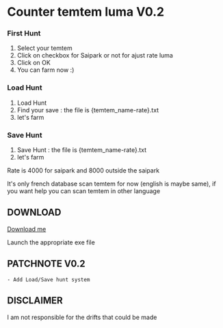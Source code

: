 # Counter temtem luma V0.2

### First Hunt
1. Select your temtem
2. Click on checkbox for Saipark or not for ajust rate luma
3. Click on OK
4. You can farm now :)

### Load Hunt
1. Load Hunt
3. Find your save : the file is {temtem_name-rate}.txt
2. let's farm

### Save Hunt
1. Save Hunt : the file is {temtem_name-rate}.txt
2. let's farm

Rate is 4000 for saipark and 8000 outside the saipark

It's only french database scan temtem for now (english is maybe same), if you want help you can scan temtem in other language

## DOWNLOAD

[Download me](https://github.com/Hrodwolff/Counter-temtem-luma/archive/master.zip)

Launch the appropriate exe file

## PATCHNOTE V0.2

```
- Add Load/Save hunt system
```

## DISCLAIMER

I am not responsible for the drifts that could be made
